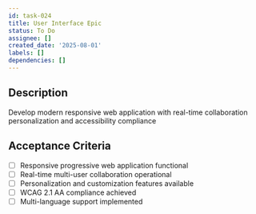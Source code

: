 ```yaml
---
id: task-024
title: User Interface Epic
status: To Do
assignee: []
created_date: '2025-08-01'
labels: []
dependencies: []
---
```


## Description

Develop modern responsive web application with real-time collaboration personalization and accessibility compliance

## Acceptance Criteria

- [ ] Responsive progressive web application functional
- [ ] Real-time multi-user collaboration operational
- [ ] Personalization and customization features available
- [ ] WCAG 2.1 AA compliance achieved
- [ ] Multi-language support implemented
